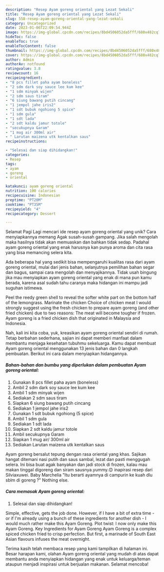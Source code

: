 ```yaml
---
description: "Resep Ayam goreng oriental yang Lezat Sekali"
title: "Resep Ayam goreng oriental yang Lezat Sekali"
slug: 558-resep-ayam-goreng-oriental-yang-lezat-sekali
category: Uncategorized
date: 2023-01-06T22:09:54.944Z
image: https://img-global.cpcdn.com/recipes/8bd4506052da5fff/680x482cq70/ayam-goreng-oriental-foto-resep-utama.jpg
hideToc: false
enableToc: true
enableTocContent: false
thumbnail: https://img-global.cpcdn.com/recipes/8bd4506052da5fff/680x482cq70/ayam-goreng-oriental-foto-resep-utama.jpg
cover: https://img-global.cpcdn.com/recipes/8bd4506052da5fff/680x482cq70/ayam-goreng-oriental-foto-resep-utama.jpg
author: Admin
authorAv: notfound
ratingvalue: 3.8
reviewcount: 16
recipeingredient:
- "8 pcs fillet paha ayam boneless"
- "2 sdm dark soy sauce lee kum kee"
- "1 sdm minyak wijen"
- "2 sdm saus tiram"
- "6 siung bawang putih cincang"
- "1 jempol jahe iris2"
- "1 sdt bubuk ngohiong 5 spice"
- "1 sdm gula"
- "1 sdt lada"
- "2 sdt kaldu jamur totole"
- "secukupnya Garam"
- "1 mug air 300ml air"
- " Larutan maizena utk kentalkan saus"
recipeinstructions:

- "Selesai dan siap dihidangkan!"
categories:
- Resep
tags:
- ayam
- goreng
- oriental

katakunci: ayam goreng oriental 
nutrition: 100 calories
recipecuisine: Indonesian
preptime: "PT20M"
cooktime: "PT35M"
recipeyield: "4"
recipecategory: Dessert

---
```



Selamat Pagi Lagi mencari ide resep ayam goreng oriental yang unik? Cara menyiapkannya memang Agak susah-susah gampang. Jika salah mengolah maka hasilnya tidak akan memuaskan dan bahkan tidak sedap. Padahal ayam goreng oriental yang enak harusnya kan punya aroma dan cita rasa yang bisa memancing selera kita.


Ada beberapa hal yang sedikit bisa mempengaruhi kualitas rasa dari ayam goreng oriental, mulai dari jenis bahan, selanjutnya pemilihan bahan segar dan bagus, sampai cara mengolah dan menyajikannya. Tidak usah bingung jika mau menyiapkan ayam goreng oriental yang enak di mana pun kamu berada, karena asal sudah tahu caranya maka hidangan ini mampu jadi suguhan istimewa.

Peel the reedy green shell to reveal the softer white part on the bottom half of the lemongrass. Marinate the chicken Choice of chicken meat I would strongly suggest using the fresh chicken to prepare ayam goreng (and other fried chicken) due to two reasons: The meat will become tougher if frozen. Ayam goreng is a fried chicken dish that originated in Malaysia and Indonesia.


Nah, kali ini kita coba, yuk, kreasikan ayam goreng oriental sendiri di rumah. Tetap berbahan sederhana, sajian ini dapat memberi manfaat dalam membantu menjaga kesehatan tubuhmu sekeluarga. Kamu dapat membuat Ayam goreng oriental menggunakan 13 jenis bahan dan 0 langkah pembuatan. Berikut ini cara dalam menyiapkan hidangannya.

<!--inarticleads1-->

##### Bahan-bahan dan bumbu yang diperlukan dalam pembuatan Ayam goreng oriental:

1. Gunakan 8 pcs fillet paha ayam (boneless)
1. Ambil 2 sdm dark soy sauce lee kum kee
1. Ambil 1 sdm minyak wijen
1. Sediakan 2 sdm saus tiram
1. Siapkan 6 siung bawang putih cincang
1. Sediakan 1 jempol jahe iris2
1. Gunakan 1 sdt bubuk ngohiong (5 spice)
1. Ambil 1 sdm gula
1. Sediakan 1 sdt lada
1. Siapkan 2 sdt kaldu jamur totole
1. Ambil secukupnya Garam
1. Siapkan 1 mug air/ 300ml air
1. Sediakan  Larutan maizena utk kentalkan saus


Ayam goreng bersalut tepung dengan rasa oriental yang khas. Sajikan hangat ditemani nasi putih dan saus sambal, lezat dan pasti menggugah selera. Ini bisa buat agak banyakan dan jadi stock di frozen, kalau mau makan tinggal digoreng dan siram sausnya.yummy.😊 inapirasi resep dari Silviaxuwei. Baby Marchelia &#34;Itu berarti ayamnya di campurin ke kuah dlu sblm di goreng ?&#34; Nothing else. 

<!--inarticleads2-->

##### Cara memasak Ayam goreng oriental:


1. Selesai dan siap dihidangkan!

Simple, effective, gets the job done. However, if I have a bit of extra time - or if I&#39;m already using a bunch of these ingredients for another dish - I would much rather make this Ayam Goreng. Plot twist: I now only make this Ayam Goreng. Key Ingredients for Ayam Goreng Ayam Goreng is a complex spiced chicken fried to crisp perfection. But first, a marinade of South East Asian flavours infuses the meat overnight. 

Terima kasih telah membaca resep yang kami tampilkan di halaman ini. Besar harapan kami, olahan Ayam goreng oriental yang mudah di atas dapat membantu anda menyiapkan hidangan yang enak untuk keluarga/teman ataupun menjadi inspirasi untuk berjualan makanan. Selamat mencoba!
